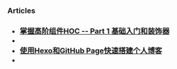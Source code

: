 <h3>Articles</a><h3>
<ul>
  <li><a href="https://github.com/lewenweijia/blog/issues/2">掌握高阶组件HOC -- Part 1 基础入门和装饰器<li>
  <li><a href="https://github.com/lewenweijia/blog/issues/1">使用Hexo和GitHub Page快速搭建个人博客<li>
</ul>

